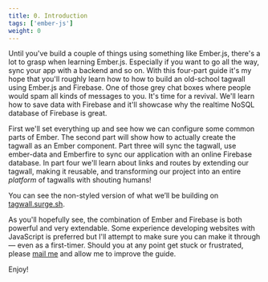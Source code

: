 ```yaml
---
title: 0. Introduction
tags: ['ember-js']
weight: 0
---
```


Until you've build a couple of things using something like Ember.js, there's a lot to grasp when learning Ember.js. Especially if you want to go all the way, sync your app with a backend and so on. With this four-part guide it's my hope that you'll roughly learn how to how to build an old-school tagwall using Ember.js and Firebase. One of those grey chat boxes where people would spam all kinds of messages to you. It's time for a revival. We'll learn how to save data with Firebase and it'll showcase why the realtime NoSQL database of Firebase is great.

First we'll set everything up and see how we can configure some common parts of Ember. The second part will show how to actually create the tagwall as an Ember component. Part three will sync the tagwall, use ember-data and Emberfire to sync our application with an online Firebase database. In part four we'll learn about links and routes by extending our tagwall, making it reusable, and transforming our project into an entire *platform* of tagwalls with shouting humans!

You can see the non-styled version of what we’ll be building on [tagwall.surge.sh](http://tagwall.surge.sh).

As you'll hopefully see, the combination of Ember and Firebase is both powerful and very extendable. Some experience developing websites with JavaScript is preferred but I'll attempt to make sure you can make it through — even as a first-timer. Should you at any point get stuck or frustrated, please [mail me](mailto:oskar@rough.dk) and allow me to improve the guide. 

Enjoy!
